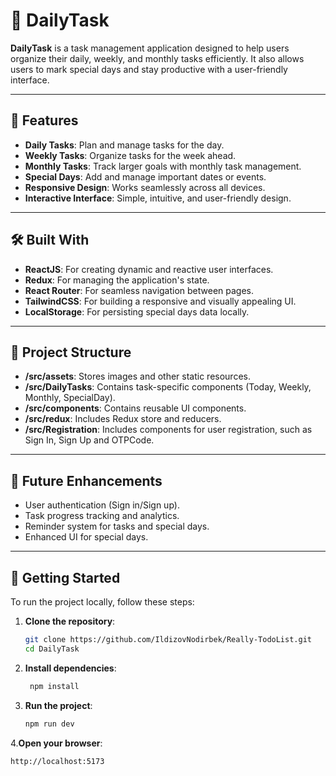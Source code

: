 # 📝 DailyTask  

**DailyTask** is a task management application designed to help users organize their daily, weekly, and monthly tasks efficiently. It also allows users to mark special days and stay productive with a user-friendly interface.  

---  

## 📌 Features  

- **Daily Tasks**: Plan and manage tasks for the day.  
- **Weekly Tasks**: Organize tasks for the week ahead.  
- **Monthly Tasks**: Track larger goals with monthly task management.  
- **Special Days**: Add and manage important dates or events.  
- **Responsive Design**: Works seamlessly across all devices.  
- **Interactive Interface**: Simple, intuitive, and user-friendly design.  

---  

## 🛠 Built With  

- **ReactJS**: For creating dynamic and reactive user interfaces.  
- **Redux**: For managing the application's state.  
- **React Router**: For seamless navigation between pages.  
- **TailwindCSS**: For building a responsive and visually appealing UI.  
- **LocalStorage**: For persisting special days data locally.  
---  

## 📂 Project Structure  

- **/src/assets**: Stores images and other static resources.  
- **/src/DailyTasks**: Contains task-specific components (Today, Weekly, Monthly, SpecialDay).
- **/src/components**: Contains reusable UI components.  
- **/src/redux**: Includes Redux store and reducers.  
- **/src/Registration**: Includes components for user registration, such as Sign In, Sign Up and OTPCode.

---  

## 🔧 Future Enhancements  

- User authentication (Sign in/Sign up).  
- Task progress tracking and analytics.  
- Reminder system for tasks and special days.  
- Enhanced UI for special days.  

---  

## 🚀 Getting Started  

To run the project locally, follow these steps:  

1. **Clone the repository**:  

   ```bash  
   git clone https://github.com/IldizovNodirbek/Really-TodoList.git  
   cd DailyTask
   ```

2. **Install dependencies**:
   ```bash
    npm install
   ```

3. **Run the project**:
   ```bash
   npm run dev
   ```

4.**Open your browser**:
   ```bash
   http://localhost:5173
   ```
